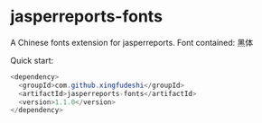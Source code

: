 # jasperreports-fonts
A Chinese fonts extension for jasperreports.
Font contained:
黑体


Quick start:

```java
<dependency>
  <groupId>com.github.xingfudeshi</groupId>
  <artifactId>jasperreports-fonts</artifactId>
  <version>1.1.0</version>
</dependency>
```
